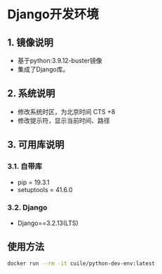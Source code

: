 # Django开发环境

## 1. 镜像说明

- 基于python:3.9.12-buster镜像
- 集成了Django库。

## 2. 系统说明

- 修改系统时区，为北京时间 CTS +8
- 修改提示符，显示当前时间、路径

## 3. 可用库说明

### 3.1. 自带库

- pip = 19.3.1
- setuptools = 41.6.0

### 3.2. Django

- Django==3.2.13(LTS)

## 使用方法

```bash
docker run --rm -it cuile/python-dev-env:latest
```
